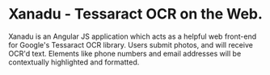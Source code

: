 # Xanadu - Tessaract OCR on the Web.

Xanadu is an Angular JS application which acts as a helpful web front-end for Google's Tessaract OCR library. Users submit photos, and will receive OCR'd text. Elements like phone numbers and email addresses will be contextually highlighted and formatted.

